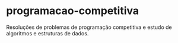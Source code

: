 # programacao-competitiva
Resoluções de problemas de programação competitiva e estudo de algoritmos e estruturas de dados.
